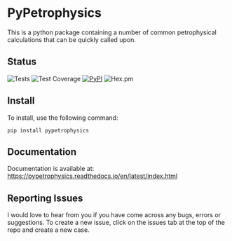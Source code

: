 # PyPetrophysics
This is a python package containing a number of common petrophysical calculations that can be quickly called upon.

## Status
![Tests](https://github.com/andymcdgeo/PyPetrophysics/workflows/Tests/badge.svg?branch=master) ![Test Coverage](https://img.shields.io/codecov/c/github/andymcdgeo/PyPetrophysics/master?color=%2334a1eb&label=Test%20Coverage) [![PyPI](https://img.shields.io/pypi/v/PyPetrophysics.svg)](https://pypi.org/project/PyPetrophysics/) ![Hex.pm](https://img.shields.io/hexpm/l/plug) 

## Install
To install, use the following command:  
  
  `pip install pypetrophysics`

## Documentation
Documentation is available at:
<https://pypetrophysics.readthedocs.io/en/latest/index.html>

## Reporting Issues
I would love to hear from you if you have come across any bugs, errors or suggestions. To create a new issue, click on the issues tab at the top of the repo and create a new case.
